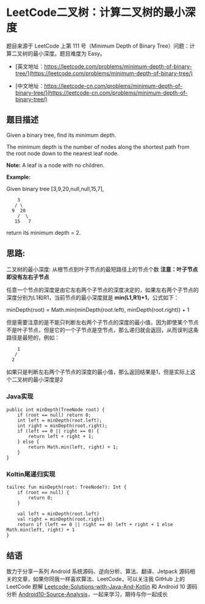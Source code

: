 # LeetCode二叉树：计算二叉树的最小深度 

题目来源于 LeetCode 上第 111 号（Minimum Depth of Binary Tree）问题：计算二叉树的最小深度。题目难度为 Easy。

* [英文地址：https://leetcode.com/problems/minimum-depth-of-binary-tree/](https://leetcode.com/problems/minimum-depth-of-binary-tree/)

* [中文地址：https://leetcode-cn.com/problems/minimum-depth-of-binary-tree/](https://leetcode-cn.com/problems/minimum-depth-of-binary-tree/)

## 题目描述

Given a binary tree, find its minimum depth.

The minimum depth is the number of nodes along the shortest path from the root node down to the nearest leaf node.

**Note:** A leaf is a node with no children.

**Example:**

Given binary tree [3,9,20,null,null,15,7],

```
    3
   / \
  9  20
    /  \
   15   7
```

return its minimum depth = 2.

## 思路:

二叉树的最小深度: 从根节点到叶子节点的最短路径上的节点个数
**注意：叶子节点即没有左右子节点**

任意一个节点的深度是由它左右两个子节点的深度决定的，如果左右两个子节点的深度分别为L1和R1，当前节点的最小深度就是 **min(L1,R1)+1**，公式如下：

minDepth(root) = Math.min(minDepth(root.left), minDepth(root.right)) + 1

但是需要注意的是不能只判断左右两个子节点的深度的最小值，因为即使某个节点不是叶子节点，但是它的一个子节点是空节点，那么递归就会返回，从而误判这条路径是最短的，例如：

```
    1
   / 
  2  
```

如果只是判断左右两个子节点的深度的最小值，那么返回结果是1，但是实际上这个二叉树的最小深度是2

### Java实现

```
public int minDepth(TreeNode root) {
    if (root == null) return 0;
    int left = minDepth(root.left);
    int right = minDepth(root.right);
    if (left == 0 || right == 0) {
        return left + right + 1;
    } else {
        return Math.min(left, right) + 1;
    }
}
```

### Koltin尾递归实现

```
tailrec fun minDepth(root: TreeNode?): Int {
    if (root == null) {
        return 0;
    }

    val left = minDepth(root.left)
    val right = minDepth(root.right)
    return if (left == 0 || right == 0) left + right + 1 else Math.min(left, right) + 1
}
```

## 结语

致力于分享一系列 Android 系统源码、逆向分析、算法、翻译、Jetpack  源码相关的文章，如果你同我一样喜欢算法、LeetCode，可以关注我 GitHub 上的 LeetCode 题解 [Leetcode-Solutions-with-Java-And-Kotlin](https://github.com/hi-dhl/Leetcode-Solutions-with-Java-And-Kotlin) 和  Android 10 源码分析 [Android10-Source-Analysis](https://github.com/hi-dhl/Android10-Source-Analysis)，一起来学习，期待与你一起成长


